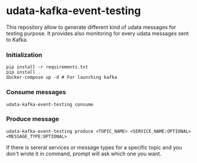 # udata-kafka-event-testing

This repository allow to generate different kind of udata messages for testing purpose. It provides also monitoring for every udata messages sent to Kafka.

### Initialization 

```
pip install -r requirements.txt
pip install .
docker-compose up -d # For launching kafka 
```

### Consume messages

```
udata-kafka-event-testing consume
```

### Produce message

```
udata-kafka-event-testing produce <TOPIC_NAME> <SERVICE_NAME:OPTIONAL> <MESSAGE_TYPE:OPTIONAL>
```

If there is sereral services or message types for a specific topic and you don't wrote it in command, prompt will ask which one you want.

